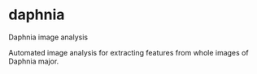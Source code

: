 # daphnia
Daphnia image analysis

Automated image analysis for extracting features from whole images of Daphnia major.

